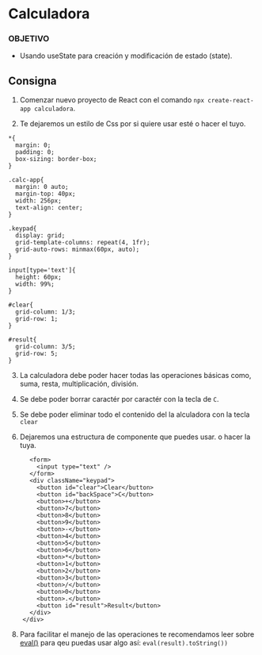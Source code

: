 # Calculadora

### OBJETIVO
- Usando useState para creación y modificación de estado (state).


## Consigna

1. Comenzar nuevo proyecto de React con el comando `npx create-react-app calculadora`.

2. Te dejaremos un estilo de Css por si quiere usar esté o hacer el tuyo.


`````
*{
  margin: 0;
  padding: 0;
  box-sizing: border-box;
}

.calc-app{
  margin: 0 auto;
  margin-top: 40px;
  width: 256px;
  text-align: center;
}

.keypad{
  display: grid;
  grid-template-columns: repeat(4, 1fr);
  grid-auto-rows: minmax(60px, auto);
}

input[type='text']{
  height: 60px;
  width: 99%;
}

#clear{
  grid-column: 1/3;
  grid-row: 1;
}

#result{
  grid-column: 3/5;
  grid-row: 5;
}

`````

3. La calculadora debe poder hacer todas las operaciones básicas como, suma, resta, multiplicación, división.

5. Se debe poder borrar caractér por caractér con la tecla de `C`. 

6. Se debe poder eliminar todo el contenido del la alculadora con la tecla `clear`

7. Dejaremos una estructura de componente que puedes usar. o hacer la tuya.


````    <div className ="calc-app">
      <form>
        <input type="text" />
      </form>
      <div className="keypad">
        <button id="clear">Clear</button>
        <button id="backSpace">C</button>
        <button>+</button>
        <button>7</button>
        <button>8</button>
        <button>9</button>
        <button>-</button>
        <button>4</button>
        <button>5</button>
        <button>6</button>
        <button>*</button>
        <button>1</button>
        <button>2</button>
        <button>3</button>
        <button>/</button>
        <button>0</button>
        <button>.</button>
        <button id="result">Result</button>
      </div>
    </div>

````


8. Para facilitar el manejo de las operaciones te recomendamos leer sobre [eval()](https://developer.mozilla.org/es/docs/Web/JavaScript/Reference/Global_Objects/eval) para qeu puedas usar algo así: `eval(result).toString())` 



